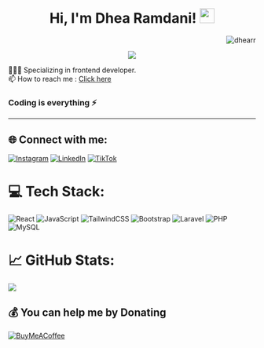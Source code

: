 <h1 align="center">
Hi, I'm Dhea Ramdani!
  <img src="https://media.giphy.com/media/hvRJCLFzcasrR4ia7z/giphy.gif" width="30">
</h1>
<img src="https://visitcount.itsvg.in/api?id=dhearr&icon=0&color=0" align='right' alt="dhearr" />

<br/>
<p align="center">
  <a href="https://github.com/DenverCoder1/readme-typing-svg"><img src="https://readme-typing-svg.herokuapp.com?lines=Welcome+to+my+Github+Profile+💻;Frontend+Web+Developer&center=true&width=380&height=45"></a>
</p>


🧑🏻‍💻 Specializing in frontend developer.<br>
📫 How to reach me : <a href="mailto:dhearr27@gmail.com">Click here</a></br>


### Coding is everything ⚡️
<hr>

## 🌐 Connect with me:
[![Instagram](https://img.shields.io/badge/Instagram-%23E4405F.svg?logo=Instagram&logoColor=white)](https://instagram.com/dherrrrrrrrrrrr) [![LinkedIn](https://img.shields.io/badge/LinkedIn-%230077B5.svg?logo=linkedin&logoColor=white)](https://www.linkedin.com/in/dhea-ramdani-4b251124b) [![TikTok](https://img.shields.io/badge/TikTok-%23000000.svg?logo=TikTok&logoColor=white)](https://www.tiktok.com/@tukangketikk) 

# 💻 Tech Stack:
![React](https://img.shields.io/badge/react-%2320232a.svg?style=for-the-badge&logo=react&logoColor=%2361DAFB) ![JavaScript](https://img.shields.io/badge/javascript-%23323330.svg?style=for-the-badge&logo=javascript&logoColor=%23F7DF1E) ![TailwindCSS](https://img.shields.io/badge/tailwindcss-%2338B2AC.svg?style=for-the-badge&logo=tailwind-css&logoColor=white) ![Bootstrap](https://img.shields.io/badge/bootstrap-%23563D7C.svg?style=for-the-badge&logo=bootstrap&logoColor=white) ![Laravel](https://img.shields.io/badge/laravel-%23FF2D20.svg?style=for-the-badge&logo=laravel&logoColor=white) ![PHP](https://img.shields.io/badge/php-%23777BB4.svg?style=for-the-badge&logo=php&logoColor=white) ![MySQL](https://img.shields.io/badge/mysql-%2300f.svg?style=for-the-badge&logo=mysql&logoColor=white)
# 📈 GitHub Stats:
![](https://github-readme-stats.vercel.app/api/top-langs/?username=dhearr&theme=react&hide_border=false&include_all_commits=true&count_private=true&layout=compact)


  ## 💰 You can help me by Donating
  [![BuyMeACoffee](https://img.shields.io/badge/Buy%20Me%20a%20Coffee-ffdd00?style=for-the-badge&logo=buy-me-a-coffee&logoColor=black)](https://www.buymeacoffee.com/dhearr27t) 

  
<!-- Proudly created with GPRM ( https://gprm.itsvg.in ) -->
